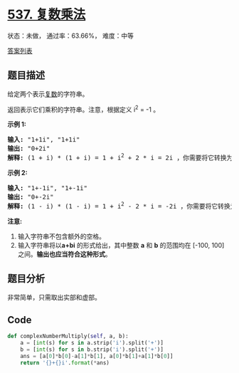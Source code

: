 # [537. 复数乘法](https://leetcode-cn.com/problems/complex-number-multiplication)

状态：未做， 通过率：63.66%， 难度：中等

[答案列表](Solutions/answer_list.md)

## 题目描述
给定两个表示<a href="https://baike.baidu.com/item/%E5%A4%8D%E6%95%B0/254365?fr=aladdin">复数</a>的字符串。

返回表示它们乘积的字符串。注意，根据定义 i<sup>2</sup> = -1 。

**示例 1:**

<pre>
<strong>输入:</strong> &quot;1+1i&quot;, &quot;1+1i&quot;
<strong>输出:</strong> &quot;0+2i&quot;
<strong>解释:</strong> (1 + i) * (1 + i) = 1 + i<sup>2</sup> + 2 * i = 2i ，你需要将它转换为 0+2i 的形式。
</pre>

**示例 2:**

<pre>
<strong>输入:</strong> &quot;1+-1i&quot;, &quot;1+-1i&quot;
<strong>输出:</strong> &quot;0+-2i&quot;
<strong>解释:</strong> (1 - i) * (1 - i) = 1 + i<sup>2</sup> - 2 * i = -2i ，你需要将它转换为 0+-2i 的形式。 
</pre>

**注意:**

1. 输入字符串不包含额外的空格。
2. 输入字符串将以**a+bi** 的形式给出，其中整数 **a** 和 **b** 的范围均在 [-100, 100] 之间。**输出也应当符合这种形式**。



## 题目分析
非常简单，只需取出实部和虚部。


## Code
```python
def complexNumberMultiply(self, a, b):
    a = [int(s) for s in a.strip('i').split('+')]
    b = [int(s) for s in b.strip('i').split('+')]
    ans = [a[0]*b[0]-a[1]*b[1], a[0]*b[1]+a[1]*b[0]]
    return '{}+{}i'.format(*ans)
```
